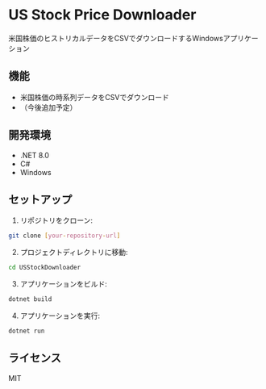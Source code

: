 # US Stock Price Downloader

米国株価のヒストリカルデータをCSVでダウンロードするWindowsアプリケーション

## 機能

- 米国株価の時系列データをCSVでダウンロード
- （今後追加予定）

## 開発環境

- .NET 8.0
- C#
- Windows

## セットアップ

1. リポジトリをクローン:
```bash
git clone [your-repository-url]
```

2. プロジェクトディレクトリに移動:
```bash
cd USStockDownloader
```

3. アプリケーションをビルド:
```bash
dotnet build
```

4. アプリケーションを実行:
```bash
dotnet run
```

## ライセンス

MIT
